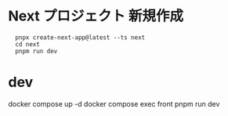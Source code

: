 # Next プロジェクト 新規作成
```
  pnpx create-next-app@latest --ts next
  cd next
  pnpm run dev
```


# dev
docker compose up -d 
docker compose exec front pnpm run dev